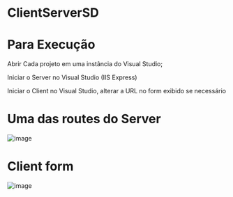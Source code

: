 # ClientServerSD

# Para Execução

Abrir Cada projeto em uma instância do Visual Studio;

Iniciar o Server no Visual Studio (IIS Express)

Iniciar o Client no Visual Studio, alterar a URL no form exibido se necessário

# Uma das routes do Server
![image](https://user-images.githubusercontent.com/68759070/167241785-7ddbae98-3968-4180-8803-92167b4ec704.png)

# Client form
![image](https://user-images.githubusercontent.com/68759070/167241798-c9a92366-bdad-4dd0-af0f-c40e377cfa70.png)

